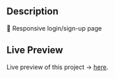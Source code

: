 
## Description

🚀 Responsive login/sign-up page

## Live Preview

Live preview of this project -> [here](https://c-waller.github.io/login/).
